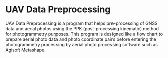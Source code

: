 # UAV Data Preprocessing
UAV Data Preprocessing is a program that helps pre-processing of GNSS data and aerial photos using the PPK (post-processing kinematic) method for photogrammetry purposes. This program is designed like a flow chart to prepare aerial photo data and photo coordinate pairs before entering the photogrammetry processing by aerial photo processing software such as Agisoft Metashape.
